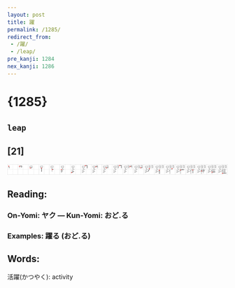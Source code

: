 ```yaml
---
layout: post
title: 躍
permalink: /1285/
redirect_from:
 - /躍/
 - /leap/
pre_kanji: 1284
nex_kanji: 1286
---
```


# {1285}

## `leap`

## [21]

<div class="stroke"><img src="../images/E8BA8D.png" /></div>

## Reading:

### On-Yomi: ヤク &mdash; Kun-Yomi: おど.る

### Examples: 躍る (おど.る)

## Words:

活躍(かつやく): activity

